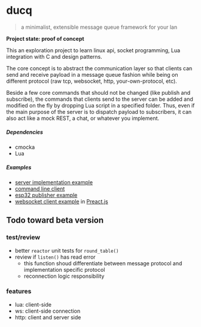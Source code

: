 # ducq
> a minimalist, extensible message queue framework for your lan

**Project state: proof of concept**

This an exploration project to learn linux api, socket programming, Lua integration with C and design patterns.

The core concept is to abstract the communication layer so that clients can send and receive payload in a message queue fashion while being on different protocol (raw tcp, websocket, http, your-own-protocol, etc).

Beside a few core commands that should not be changed (like publish and subscribe), the commands that clients send to the server can be added and modified on the fly by dropping Lua script in a specified folder. Thus, even if the main purpose of the server is to dispatch payload to subscribers, it  can also act like a mock REST, a chat, or whatever you implement.

##### Dependencies
* cmocka
* Lua

##### Examples 
* [server implementation example](https://github.com/ducq-core/server)
* [command line client](https://github.com/ducq-core/ducq_cli)
* [esp32 publisher example](https://github.com/ducq-core/esp32_publisher_example)
* [websocket client example](https://github.com/ducq-core/dashbord) in [Preact.js](https://preactjs.com/)

## Todo toward beta version

### test/review
- better `reactor` unit tests for `round_table()`
- review if `listen()` has read error
  - this function shoud differentiate between message protocol and implementation specific protocol
  - reconnection logic responsibility

### features
- lua: client-side
- ws:  client-side connection
- http: client and server side
